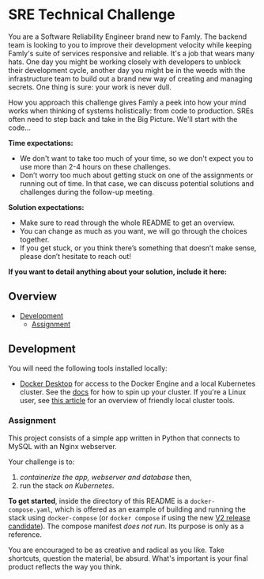 # SRE Technical Challenge

You are a Software Reliability Engineer brand new to Famly. The backend team is looking to you to improve their development velocity while keeping Famly's suite of services responsive and reliable. It's a job that wears many hats. One day you might be working closely with developers to unblock their development cycle, another day you might be in the weeds with the infrastructure team to build out a brand new way of creating and managing secrets. One thing is sure: your work is never dull.

How you approach this challenge gives Famly a peek into how your mind works when thinking of systems holistically: from code to production. SREs often need to step back and take in the Big Picture. We'll start with the code...

**Time expectations:**

- We don't want to take too much of your time, so we don't expect you to use more than 2-4 hours on these challenges.
- Don’t worry too much about getting stuck on one of the assignments or running out of time. In that case, we can discuss potential solutions and challenges during the follow-up meeting.

**Solution expectations:**

- Make sure to read through the whole README to get an overview.
- You can change as much as you want, we will go through the choices together.
- If you get stuck, or you think there’s something that doesn’t make sense, please don’t hesitate to reach out!

**If you want to detail anything about your solution, include it here:**

<!-- START of your notes on the solution -->

<!-- END of Notes -->

## Overview

- [Development](#development)
  - [Assignment](#assignment)

## Development

You will need the following tools installed locally:

- [Docker Desktop](https://www.docker.com/products/docker-desktop) for access to the Docker Engine and a local Kubernetes cluster. See the [docs](https://birthday.play-with-docker.com/kubernetes-docker-desktop/) for how to spin up your cluster. If you're a Linux user, see [this article](https://blog.flant.com/small-local-kubernetes-comparison/) for an overview of friendly local cluster tools.

### Assignment

This project consists of a simple app written in Python that connects to MySQL with an Nginx webserver. 

Your challenge is to:
1.  _containerize the app, webserver and database_ then,
2.  run the stack _on Kubernetes_.

**To get started**, inside the directory of this README is a `docker-compose.yaml`, which is offered as an example of building and running the stack using `docker-compose` (or `docker compose` if using the new [V2 release candidate](https://docs.docker.com/compose/cli-command/)). The compose manifest _does not run_. Its purpose is only as a reference.

You are encouraged to be as creative and radical as you like. Take shortcuts, question the material, be absurd. What's important is your final product reflects the way you think.
